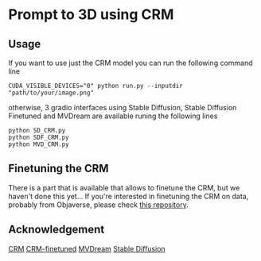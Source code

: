 # Prompt to 3D using CRM

## Usage
If you want to use just the CRM model you can run the following command line
```
CUDA_VISIBLE_DEVICES="0" python run.py --inputdir "path/to/your/image.png"
```
otherwise, 3 gradio interfaces using Stable Diffusion, Stable Diffusion Finetuned and MVDream are available runing the following lines
```
python SD_CRM.py
python SDF_CRM.py
python MVD_CRM.py
```

## Finetuning the CRM
 There is a part that is available that allows to finetune the CRM, but we haven't done this yet... If you're interested in finetuning the CRM on data, probably from Objaverse, please check [this repository](https://github.com/SanketDhuri/crm_3d_training). 

## Acknowledgement
 [CRM](https://github.com/thu-ml/CRM) [CRM-finetuned](https://github.com/SanketDhuri/crm_3d_training)
 [MVDream](https://github.com/bytedance/MVDream) [Stable Diffusion](https://github.com/CompVis/stable-diffusion)
